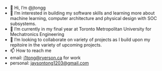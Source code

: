 - 👋 Hi, I’m @jtongg
- 👀 I’m interested in building my software skills and learning more about machine learning, computer architecture and physical design with SOC subsystems. 
- 🌱 I’m currently in my final year at Toronto Metropolitan University for Mechatronics Engineering 
- 💞️ I’m looking to collaborate on variety of projects as I build upon my repitoire in the variety of upcoming projects. 
- 📫 How to reach me 
- email: j1tong@ryerson.ca for work 
- personal: jaysontong1203@gmail.com

<!---
jtongg/jtongg is a ✨ special ✨ repository because its `README.md` (this file) appears on your GitHub profile.
You can click the Preview link to take a look at your changes.
--->
